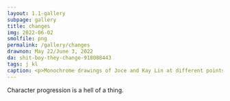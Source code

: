 ```yaml
---
layout: 1.1-gallery
subpage: gallery
title: changes
img: 2022-06-02
smolfile: png
permalink: /gallery/changes
drawnon: May 22/June 3, 2022
da: shit-boy-they-change-918088443
tags: j kl
caption: <p>Monochrome drawings of Joce and Kay Lin at different points in their lives, story included.</p>
---
```

Character progression is a hell of a thing.
